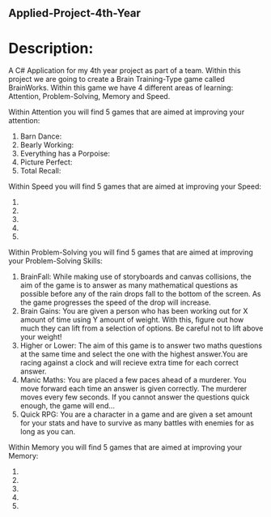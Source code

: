 ## Applied-Project-4th-Year

# Description:
A C# Application for my 4th year project as part of a team.
Within this project we are going to create a Brain Training-Type game called BrainWorks. Within this game we have 4 different areas of learning: Attention, Problem-Solving, Memory and Speed.

Within Attention you will find 5 games that are aimed at improving your attention:

1. Barn Dance:
2. Bearly Working:
3. Everything has a Porpoise:
4. Picture Perfect:
5. Total Recall:

Within Speed you will find 5 games that are aimed at improving your Speed:

1.
2.
3.
4.
5.

Within Problem-Solving you will find 5 games that are aimed at improving your Problem-Solving Skills:

1. BrainFall: While making use of storyboards and canvas collisions, the aim of the game is to answer as many mathematical questions as possible before any of the rain drops fall to the bottom of the screen. As the game progresses the speed of the drop will increase.
2. Brain Gains: You are given a person who has been working out for X amount of time using Y amount of weight. With this, figure out how much they can lift from a selection of options. Be careful not to lift above your weight!
3. Higher or Lower: The aim of this game is to answer two maths questions at the same time and select the one with the highest answer.You are racing against a clock and will recieve extra time for each correct answer.
4. Manic Maths: You are placed a few paces ahead of a murderer. You move forward each time an answer is given correctly. The murderer moves every few seconds. If you cannot answer the questions quick enough, the game will end...
5. Quick RPG: You are a character in a game and are given a set amount for your stats and have to survive as many battles with enemies for as long as you can.

Within Memory you will find 5 games that are aimed at improving your Memory:

1.
2.
3.
4.
5.
